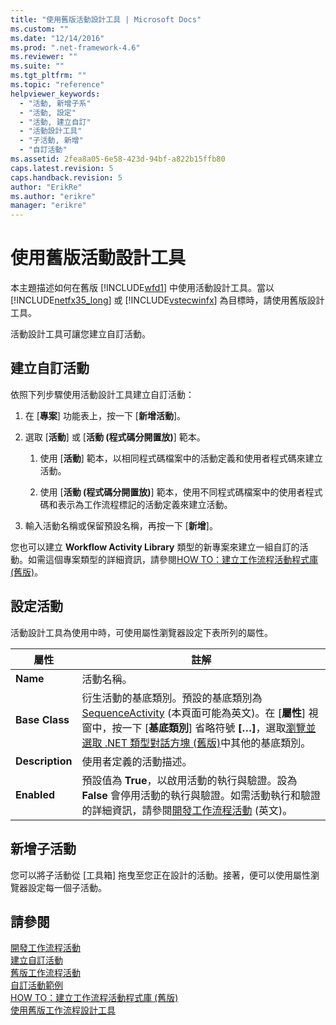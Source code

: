 ```yaml
---
title: "使用舊版活動設計工具 | Microsoft Docs"
ms.custom: ""
ms.date: "12/14/2016"
ms.prod: ".net-framework-4.6"
ms.reviewer: ""
ms.suite: ""
ms.tgt_pltfrm: ""
ms.topic: "reference"
helpviewer_keywords: 
  - "活動, 新增子系"
  - "活動, 設定"
  - "活動, 建立自訂"
  - "活動設計工具"
  - "子活動, 新增"
  - "自訂活動"
ms.assetid: 2fea8a05-6e58-423d-94bf-a822b15ffb80
caps.latest.revision: 5
caps.handback.revision: 5
author: "ErikRe"
ms.author: "erikre"
manager: "erikre"
---
```

# 使用舊版活動設計工具
本主題描述如何在舊版 [!INCLUDE[wfd1](../workflow-designer/includes/wfd1_md.md)] 中使用活動設計工具。當以 [!INCLUDE[netfx35_long](../workflow-designer/includes/netfx35_long_md.md)] 或 [!INCLUDE[vstecwinfx](../workflow-designer/includes/vstecwinfx_md.md)] 為目標時，請使用舊版設計工具。  
  
 活動設計工具可讓您建立自訂活動。  
  
## 建立自訂活動  
 依照下列步驟使用活動設計工具建立自訂活動：  
  
1.  在 \[**專案**\] 功能表上，按一下 \[**新增活動**\]。  
  
2.  選取 \[**活動**\] 或 \[**活動 \(程式碼分開置放\)**\] 範本。  
  
    1.  使用 \[**活動**\] 範本，以相同程式碼檔案中的活動定義和使用者程式碼來建立活動。  
  
    2.  使用 \[**活動 \(程式碼分開置放\)**\] 範本，使用不同程式碼檔案中的使用者程式碼和表示為工作流程標記的活動定義來建立活動。  
  
3.  輸入活動名稱或保留預設名稱，再按一下 \[**新增**\]。  
  
 您也可以建立 **Workflow Activity Library** 類型的新專案來建立一組自訂的活動。如需這個專案類型的詳細資訊，請參閱[HOW TO：建立工作流程活動程式庫 \(舊版\)](../Topic/How%20to:%20Create%20a%20Workflow%20Activity%20Library%20\(Legacy\).md)。  
  
## 設定活動  
 活動設計工具為使用中時，可使用屬性瀏覽器設定下表所列的屬性。  
  
|屬性|註解|  
|--------|--------|  
|**Name**|活動名稱。|  
|**Base Class**|衍生活動的基底類別。預設的基底類別為 [SequenceActivity](http://go.microsoft.com/fwlink?LinkID=65020) \(本頁面可能為英文\)。在 \[**屬性**\] 視窗中，按一下 \[**基底類別**\] 省略符號 **\[…\]**，選取[瀏覽並選取 .NET 類型對話方塊 \(舊版\)](../workflow-designer/browse-and-select-a-dotnet-type-dialog-box-legacy.md)中其他的基底類別。|  
|**Description**|使用者定義的活動描述。|  
|**Enabled**|預設值為 **True**，以啟用活動的執行與驗證。設為 **False** 會停用活動的執行與驗證。如需活動執行和驗證的詳細資訊，請參閱[開發工作流程活動](http://go.microsoft.com/fwlink?LinkID=65024) \(英文\)。|  
  
## 新增子活動  
 您可以將子活動從 \[工具箱\] 拖曳至您正在設計的活動。接著，便可以使用屬性瀏覽器設定每一個子活動。  
  
## 請參閱  
 [開發工作流程活動](http://go.microsoft.com/fwlink?LinkID=65024)   
 [建立自訂活動](http://go.microsoft.com/fwlink?LinkID=65021)   
 [舊版工作流程活動](../workflow-designer/legacy-workflow-activities.md)   
 [自訂活動範例](http://go.microsoft.com/fwlink?LinkID=65022)   
 [HOW TO：建立工作流程活動程式庫 \(舊版\)](../Topic/How%20to:%20Create%20a%20Workflow%20Activity%20Library%20\(Legacy\).md)   
 [使用舊版工作流程設計工具](../workflow-designer/using-the-legacy-workflow-designer.md)